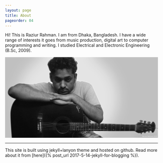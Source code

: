 ```yaml
---
layout: page
title: About
pageorder: 04
---
```


Hi! This is Raziur Rahman. I am from Dhaka, Bangladesh. I have a wide range of interests it goes from music production, digital art to computer programming and writing. I studied Electrical and Electronic Engineering (B.Sc, 2009).

![Raziur Rahman photo](/images/about/razi-2015.jpg)

<hr>

This site is built using jekyll+lanyon theme and hosted on github. Read more about it from [here]({% post_url 2017-5-14-jekyll-for-blogging %}).
